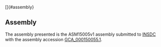 []{#assembly}

Assembly
--------

The assembly presented is the ASM15005v1 assembly submitted to
[INSDC](http://www.insdc.org) with the assembly accession
[GCA\_000150055.1](http://www.ebi.ac.uk/ena/data/view/GCA_000150055.1).
